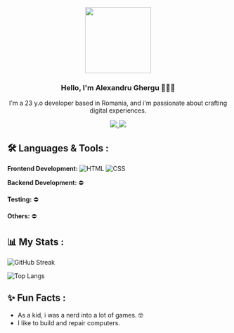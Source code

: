 <div id="header" align="center">
  <img src="https://media.tenor.com/I3RjM4xQO0kAAAAi/monitors-typing.gif" width="150"/>
  <h3>Hello, I'm Alexandru Ghergu 🧑🏻‍💻</h3>
  <p>I'm a 23 y.o developer based in Romania, and i'm passionate about crafting digital experiences.</p>
    <div id="socials">
        <a href="https://instagram.com/alexandru.ghergu">
        <img src="https://img.shields.io/badge/Instagram-%23E4405F.svg?logo=Instagram&logoColor=white">
        </a>
        <img src="https://komarev.com/ghpvc/?username=alexandru-ghergu&style=flat-square&color=blue">
    </div>
</div>


## 🛠️ Languages & Tools :

**Frontend Development:** 
![HTML](https://img.shields.io/badge/html-%23E34F26.svg?style=flat-square&logo=html5&logoColor=white)
![CSS](https://img.shields.io/badge/css-%231572B6.svg?style=flat-square&logo=css3&logoColor=white)

**Backend Development:** ⛔

**Testing:** ⛔

**Others:** ⛔

## 📊 My Stats :

![GitHub Streak](https://github-readme-streak-stats.herokuapp.com?user=alexandru-ghergu&theme=java-dark)

![Top Langs](https://github-readme-stats.vercel.app/api/top-langs/?username=alexandru-ghergu&layout=compact&theme=great-gatsby&border_color=FFA500)

## ✨ Fun Facts :

- As a kid, i was a nerd into a lot of games. 🤓
- I like to build and repair computers.